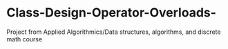 # Class-Design-Operator-Overloads-
Project from Applied Algorithmics/Data structures, algorithms, and discrete math course
